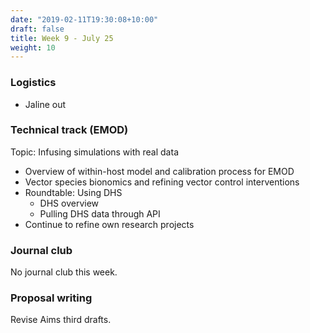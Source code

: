```yaml
---
date: "2019-02-11T19:30:08+10:00"
draft: false
title: Week 9 - July 25
weight: 10
---
```


<!--more-->

### Logistics

- Jaline out

### Technical track (EMOD)

Topic: Infusing simulations with real data

- Overview of within-host model and calibration process for EMOD
- Vector species bionomics and refining vector control interventions
- Roundtable: Using DHS
    + DHS overview
    + Pulling DHS data through API
- Continue to refine own research projects

### Journal club

No journal club this week.

### Proposal writing

Revise Aims third drafts.